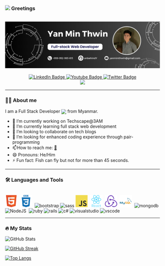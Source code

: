 ### <img src="https://media.giphy.com/media/hvRJCLFzcasrR4ia7z/giphy.gif" width="30px"/> Greetings 
<br>
<div align="center">
  <img src="./Grey And White Modern LinkedIn Article Cover Image.png" width="auto" height="auto"/>
</div>
<br>
<div id="badges" align="center">
  <a href="https://www.linkedin.com/in/yan-min-thwin-192862215/">
    <img src="https://img.shields.io/badge/LinkedIn-blue?style=for-the-badge&logo=linkedin&logoColor=white" alt="LinkedIn Badge"/>
  </a>
  <a href="your-youtube-URL">
    <img src="https://img.shields.io/badge/YouTube-red?style=for-the-badge&logo=youtube&logoColor=white" alt="Youtube Badge"/>
  </a>
  <a href="your-twitter-URL">
    <img src="https://img.shields.io/badge/Twitter-blue?style=for-the-badge&logo=twitter&logoColor=white" alt="Twitter Badge"/>
  </a>
  <br>
  <img src="https://komarev.com/ghpvc/?username=anbehindY&style=flat-square&color=blue" />
</div>


---
### 🧑‍💻 About me
I am a Full Stack Developer <img align="center" src="https://media.giphy.com/media/v1.Y2lkPTc5MGI3NjExZmMxYWI2MzZiMmQxZWRhNzA0OWRhODk4OGU0OTZlODJjMGQwYTU0NCZjdD1z/M9gbBd9nbDrOTu1Mqx/giphy.gif" width="50"> from Myanmar.

- 🔭 I’m currently working on Techscape@3AM
- 🌱 I’m currently learning full stack web development
- 👯 I’m looking to collaborate on tech blogs
- 🤔 I’m looking for enhanced coding experience through pair-programming
- :mailbox:How to reach me: [📧](mailto:yanminthwin@gmail.com)
- 😄 Pronouns: He/Him
- ⚡ Fun fact: Fish can fly but not for more than 45 seconds.

---

### :hammer_and_wrench: Languages and Tools 
<br>

<div>
  <img src="https://github.com/devicons/devicon/blob/master/icons/html5/html5-original.svg" title="HTML5" alt="HTML" width="40" height="40"/>&nbsp;
  <img src="https://github.com/devicons/devicon/blob/master/icons/css3/css3-plain-wordmark.svg"  title="CSS3" alt="CSS" width="40" height="40"/>&nbsp;
  <img src="https://cdn.jsdelivr.net/gh/devicons/devicon/icons/bootstrap/bootstrap-original.svg" title="bootstrap" alt="bootstrap" width="40" height="40"/>
  <img src="https://cdn.jsdelivr.net/gh/devicons/devicon/icons/sass/sass-original.svg" title="sass" alt="sass" width="40" height="40"/>
  <img src="https://github.com/devicons/devicon/blob/master/icons/javascript/javascript-original.svg" title="JavaScript" alt="JavaScript" width="40" height="40"/>&nbsp;
  <img src="https://github.com/devicons/devicon/blob/master/icons/react/react-original-wordmark.svg" title="React" alt="React" width="40" height="40"/>&nbsp;
  <img src="https://github.com/devicons/devicon/blob/master/icons/redux/redux-original.svg" title="Redux" alt="Redux " width="40" height="40"/>&nbsp;
  <img src="https://github.com/devicons/devicon/blob/master/icons/mysql/mysql-original-wordmark.svg" title="MySQL"  alt="MySQL" width="40" height="40"/>&nbsp;
  <img src="https://cdn.jsdelivr.net/gh/devicons/devicon/icons/mongodb/mongodb-original-wordmark.svg" title="mongodb" alt="mongodb" width="40" height="40"/>
  <img src="https://cdn.jsdelivr.net/gh/devicons/devicon/icons/nodejs/nodejs-original.svg" title="NodeJS" alt="NodeJS" width="40" height="40"/>&nbsp;
  <img src="https://cdn.jsdelivr.net/gh/devicons/devicon/icons/ruby/ruby-original.svg" title="ruby" alt="ruby" width="40" height="40" />
  <img src="https://cdn.jsdelivr.net/gh/devicons/devicon/icons/rails/rails-plain.svg" title="rails" alt="rails" width="40" height="40"/>
  <img src="https://cdn.jsdelivr.net/gh/devicons/devicon/icons/csharp/csharp-original.svg" title="c#" alt="c#" width="40" height="40" />
  <img src="https://cdn.jsdelivr.net/gh/devicons/devicon/icons/visualstudio/visualstudio-plain.svg" title="visualstudio" alt="visualstudio" width="40" height="40"/>
  <img src="https://cdn.jsdelivr.net/gh/devicons/devicon/icons/vscode/vscode-original.svg" title="vscode" alt="vscode" width="40" height="40"/>
</div>

---

### :fire: My Stats 

![GitHub Stats](https://github-readme-stats.vercel.app/api?username=anbehindY&theme=dark&hide_border=true&include_all_commits=true&count_private=true)

[![GitHub Streak](http://github-readme-streak-stats.herokuapp.com?user=anbehindY&theme=dark&hide_border=true)](https://git.io/streak-stats)

[![Top Langs](https://github-readme-stats.vercel.app/api/top-langs/?username=anbehindY&layout=compact&theme=dark&hide_border=true)](https://github.com/anuraghazra/github-readme-stats)
